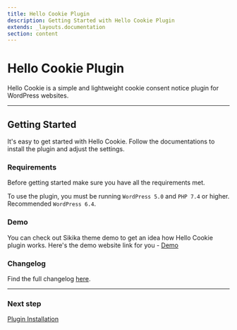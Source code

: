```yaml
---
title: Hello Cookie Plugin
description: Getting Started with Hello Cookie Plugin
extends: _layouts.documentation
section: content
---
```


# Hello Cookie Plugin

Hello Cookie is a simple and lightweight cookie consent notice plugin for WordPress websites.

---

## Getting Started

It's easy to get started with Hello Cookie. Follow the documentations to install the plugin and adjust the settings.

### Requirements

Before getting started make sure you have all the requirements met.

To use the plugin, you must be running `WordPress 5.0` and `PHP 7.4` or higher. Recommended `WordPress 6.4`.

### Demo

You can check out Sikika theme demo to get an idea how Hello Cookie plugin works.
Here's the demo website link for you - [Demo](https://demos.dinomatic.com/manila)

### Changelog

Find the full changelog [here](https://dinomatic.com/plugins/hello-cookie/changelog).

---

### Next step

[Plugin Installation](/docs/hello-cookie/installation/)
